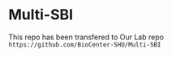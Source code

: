 # Multi-SBI
This repo has been transfered to Our Lab repo `https://github.com/BioCenter-SHU/Multi-SBI`
